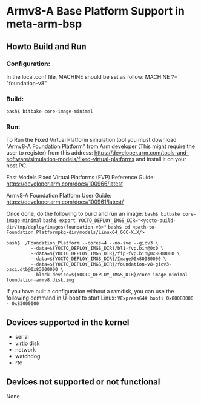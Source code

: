 # Armv8-A Base Platform Support in meta-arm-bsp

## Howto Build and Run

### Configuration:
In the local.conf file, MACHINE should be set as follow:
MACHINE ?= "foundation-v8"

### Build:
```bash$ bitbake core-image-minimal```

### Run:
To Run the Fixed Virtual Platform simulation tool you must download "Armv8-A
Foundation Platform" from Arm developer (This might require the user to
register) from this address:
https://developer.arm.com/tools-and-software/simulation-models/fixed-virtual-platforms
and install it on your host PC.

Fast Models Fixed Virtual Platforms (FVP) Reference Guide:
https://developer.arm.com/docs/100966/latest

Armv8‑A Foundation Platform User Guide:
https://developer.arm.com/docs/100961/latest/


Once done, do the following to build and run an image:
```bash$ bitbake core-image-minimal```
```bash$ export YOCTO_DEPLOY_IMGS_DIR="<yocto-build-dir/tmp/deploy/images/foundation-v8>"```
```bash$ cd <path-to-Foundation_Platformpkg-dir/models/Linux64_GCC-X.X/>```
```
bash$ ./Foundation_Platform --cores=4 --no-sve --gicv3 \
         --data=${YOCTO_DEPLOY_IMGS_DIR}/bl1-fvp.bin@0x0 \
         --data=${YOCTO_DEPLOY_IMGS_DIR}/fip-fvp.bin@0x8000000 \
         --data=${YOCTO_DEPLOY_IMGS_DIR}/Image@0x80080000 \
         --data=${YOCTO_DEPLOY_IMGS_DIR}/foundation-v8-gicv3-psci.dtb@0x83000000 \
         --block-device=${YOCTO_DEPLOY_IMGS_DIR}/core-image-minimal-foundation-armv8.disk.img
```

If you have built a configuration without a ramdisk, you can use the following
command in U-boot to start Linux:
```VExpress64# booti 0x80080000 - 0x83000000```

## Devices supported in the kernel
- serial
- virtio disk
- network
- watchdog
- rtc

## Devices not supported or not functional
None
